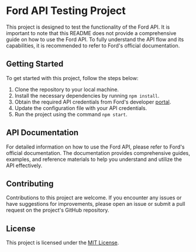 # Ford API Testing Project

This project is designed to test the functionality of the Ford API. It is important to note that this README does not provide a comprehensive guide on how to use the Ford API. To fully understand the API flow and its capabilities, it is recommended to refer to Ford's official documentation.

## Getting Started

To get started with this project, follow the steps below:

1. Clone the repository to your local machine.
2. Install the necessary dependencies by running `npm install`.
3. Obtain the required API credentials from Ford's developer [portal](https://developer.ford.com/apis/fordconnect).
4. Update the configuration file with your API credentials.
5. Run the project using the command `npm start`.

## API Documentation

For detailed information on how to use the Ford API, please refer to Ford's official documentation. The documentation provides comprehensive guides, examples, and reference materials to help you understand and utilize the API effectively.

## Contributing

Contributions to this project are welcome. If you encounter any issues or have suggestions for improvements, please open an issue or submit a pull request on the project's GitHub repository.

## License

This project is licensed under the [MIT License](LICENSE).
